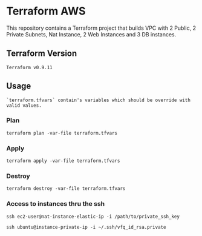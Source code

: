 # Terraform AWS

This repository contains a Terraform project that builds VPC
with 2 Public, 2 Private Subnets, Nat Instance, 2 Web Instances and 3 DB instances.

## Terraform Version
```
Terraform v0.9.11
```

## Usage
```
`terraform.tfvars` contain's variables which should be override with valid values.
```
### Plan

```
terraform plan -var-file terraform.tfvars
```

### Apply

```
terraform apply -var-file terraform.tfvars
```

### Destroy

```
terraform destroy -var-file terraform.tfvars
```

### Access to instances thru the ssh

```
ssh ec2-user@nat-instance-elastic-ip -i /path/to/private_ssh_key

ssh ubuntu@instance-private-ip -i ~/.ssh/vfq_id_rsa.private
```

[Terraform]: http://terraform.io
[AWS documentation]: http://aws.amazon.com/documentation/
